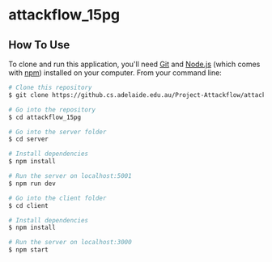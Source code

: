 # attackflow_15pg


## How To Use

To clone and run this application, you'll need [Git](https://git-scm.com) and [Node.js](https://nodejs.org/en/download/) (which comes with [npm](http://npmjs.com)) installed on your computer. From your command line:

```bash
# Clone this repository
$ git clone https://github.cs.adelaide.edu.au/Project-Attackflow/attackflow_15pg.git

# Go into the repository
$ cd attackflow_15pg

# Go into the server folder
$ cd server

# Install dependencies
$ npm install

# Run the server on localhost:5001
$ npm run dev

# Go into the client folder
$ cd client

# Install dependencies
$ npm install

# Run the server on localhost:3000
$ npm start
```


